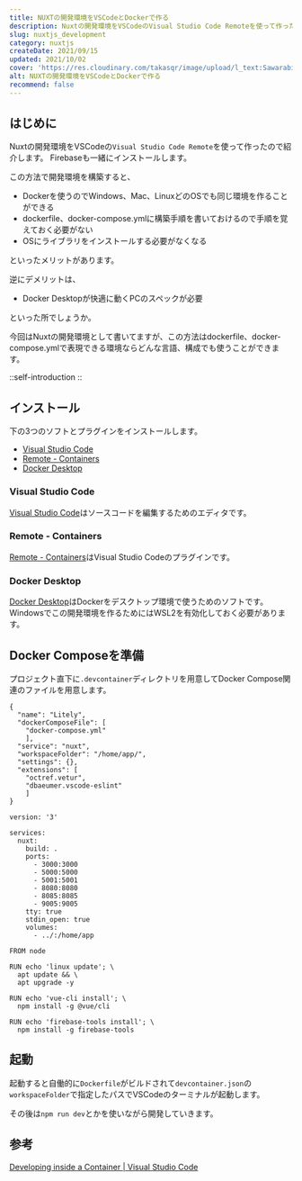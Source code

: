 ```yaml
---
title: NUXTの開発環境をVSCodeとDockerで作る
description: Nuxtの開発環境をVSCodeのVisual Studio Code Remoteを使って作ったので紹介します。Firebaseも一緒にインストールします。この方法で開発環境を構築すると、Dockerを使うのでWindows、Mac、LinuxどのOSでも同じ環境を作ることができます。
slug: nuxtjs_development
category: nuxtjs
createDate: 2021/09/15
updated: 2021/10/02
cover: 'https://res.cloudinary.com/takasqr/image/upload/l_text:Sawarabi%20Gothic_80_bold:NUXTの開発環境をVSCodeとDockerで作る,co_rgb:fff,w_620,c_fit/v1712091289/ogp_image_zorhlz.png'
alt: NUXTの開発環境をVSCodeとDockerで作る
recommend: false
---
```

## はじめに



Nuxtの開発環境をVSCodeの`Visual Studio Code Remote`を使って作ったので紹介します。
Firebaseも一緒にインストールします。

この方法で開発環境を構築すると、

* Dockerを使うのでWindows、Mac、LinuxどのOSでも同じ環境を作ることができる
* dockerfile、docker-compose.ymlに構築手順を書いておけるので手順を覚えておく必要がない
* OSにライブラリをインストールする必要がなくなる

といったメリットがあります。

逆にデメリットは、

* Docker Desktopが快適に動くPCのスペックが必要

といった所でしょうか。

今回はNuxtの開発環境として書いてますが、この方法はdockerfile、docker-compose.ymlで表現できる環境ならどんな言語、構成でも使うことができます。

::self-introduction
::

## インストール

下の3つのソフトとプラグインをインストールします。

* [Visual Studio Code](https://code.visualstudio.com/)
* [Remote - Containers](https://marketplace.visualstudio.com/items?itemName=ms-vscode-remote.remote-containers)
* [Docker Desktop](https://www.docker.com/products/docker-desktop)

### Visual Studio Code
[Visual Studio Code](https://code.visualstudio.com/)はソースコードを編集するためのエディタです。

### Remote - Containers
[Remote - Containers](https://marketplace.visualstudio.com/items?itemName=ms-vscode-remote.remote-containers)はVisual Studio Codeのプラグインです。

### Docker Desktop
[Docker Desktop](https://www.docker.com/products/docker-desktop)はDockerをデスクトップ環境で使うためのソフトです。Windowsでこの開発環境を作るためにはWSL2を有効化しておく必要があります。

## Docker Composeを準備
プロジェクト直下に`.devcontainer`ディレクトリを用意してDocker Compose関連のファイルを用意します。

```json[devcontainer.json]
{
  "name": "Litely",
  "dockerComposeFile": [
    "docker-compose.yml"
    ],
  "service": "nuxt",
  "workspaceFolder": "/home/app/",
  "settings": {},
  "extensions": [
    "octref.vetur",
    "dbaeumer.vscode-eslint"
    ]
}
```


```yml[docker-compose.yml]
version: '3'

services:
  nuxt:
    build: .
    ports:
      - 3000:3000
      - 5000:5000
      - 5001:5001
      - 8080:8080
      - 8085:8085
      - 9005:9005
    tty: true
    stdin_open: true
    volumes:
      - ../:/home/app
```


```dockerfile[Dockerfile]
FROM node

RUN echo 'linux update'; \
  apt update && \
  apt upgrade -y

RUN echo 'vue-cli install'; \
  npm install -g @vue/cli

RUN echo 'firebase-tools install'; \
  npm install -g firebase-tools

```
## 起動
起動すると自働的に`Dockerfile`がビルドされて`devcontainer.json`の`workspaceFolder`で指定したパスでVSCodeのターミナルが起動します。

その後は`npm run dev`とかを使いながら開発していきます。

## 参考
[Developing inside a Container | Visual Studio Code](https://code.visualstudio.com/docs/remote/containers)
